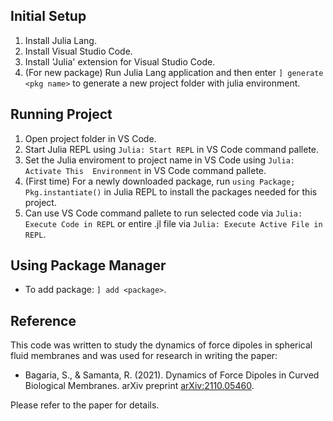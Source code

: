 ## Initial Setup

1. Install Julia Lang.
2. Install Visual Studio Code.
3. Install 'Julia' extension for Visual Studio Code.
4. (For new package) Run Julia Lang application and then enter `] generate <pkg name>` to generate a new project folder with julia environment.


## Running Project
  
1. Open project folder in VS Code. 
2. Start Julia REPL using `Julia: Start REPL` in VS Code command pallete.
3. Set the Julia enviroment to project name in VS Code using `Julia: Activate This  Environment` in VS Code command pallete.
4. (First time) For a newly downloaded package, run `using Package; Pkg.instantiate()` in Julia REPL to install the packages needed for this project. 
5. Can use VS Code command pallete to run selected code via `Julia: Execute Code in REPL` or entire .jl file via `Julia: Execute Active File in REPL`.

## Using Package Manager

- To add package: `] add <package>`.

## Reference

This code was written to study the dynamics of force dipoles in spherical fluid membranes and was used for research in writing the paper:
- Bagaria, S., & Samanta, R. (2021). Dynamics of Force Dipoles in Curved Biological Membranes. arXiv preprint [arXiv:2110.05460](https://arxiv.org/abs/2110.05460).

Please refer to the paper for details.